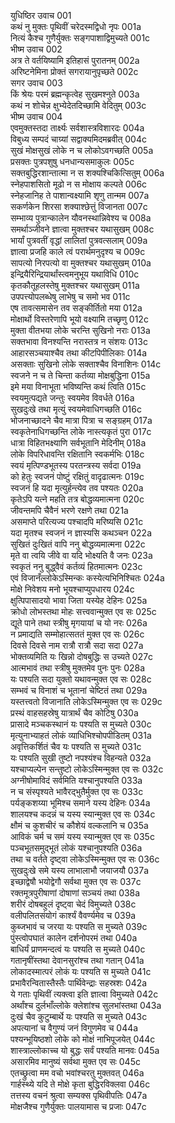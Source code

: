 युधिष्ठिर उवाच	001  
कथं नु मुक्तः पृथिवीं चरेदस्मद्विधो नृपः	001a  
नित्यं कैश्च गुणैर्युक्तः सङ्गपाशाद्विमुच्यते	001c  
भीष्म उवाच	002  
अत्र ते वर्तयिष्यामि इतिहासं पुरातनम्	002a  
अरिष्टनेमिना प्रोक्तं सगरायानुपृच्छते	002c  
सगर उवाच	003  
किं श्रेयः परमं ब्रह्मन्कृत्वेह सुखमश्नुते	003a  
कथं न शोचेन्न क्षुभ्येदेतदिच्छामि वेदितुम्	003c  
भीष्म उवाच	004  
एवमुक्तस्तदा तार्क्ष्यः सर्वशास्त्रविशारदः	004a  
विबुध्य सम्पदं चाग्र्यां सद्वाक्यमिदमब्रवीत्	004c  
सुखं मोक्षसुखं लोके न च लोकोऽवगच्छति	005a  
प्रसक्तः पुत्रपशुषु धनधान्यसमाकुलः	005c  
सक्तबुद्धिरशान्तात्मा न स शक्यश्चिकित्सितुम्	006a  
स्नेहपाशसितो मूढो न स मोक्षाय कल्पते	006c  
स्नेहजानिह ते पाशान्वक्ष्यामि शृणु तान्मम	007a  
सकर्णकेन शिरसा शक्याश्छेत्तुं विजानता	007c  
सम्भाव्य पुत्रान्कालेन यौवनस्थान्निवेश्य च	008a  
समर्थाञ्जीवने ज्ञात्वा मुक्तश्चर यथासुखम्	008c  
भार्यां पुत्रवतीं वृद्धां लालितां पुत्रवत्सलाम्	009a  
ज्ञात्वा प्रजहि काले त्वं परार्थमनुदृश्य च	009c  
सापत्यो निरपत्यो वा मुक्तश्चर यथासुखम्	010a  
इन्द्रियैरिन्द्रियार्थांस्त्वमनुभूय यथाविधि	010c  
कृतकौतूहलस्तेषु मुक्तश्चर यथासुखम्	011a  
उपपत्त्योपलब्धेषु लाभेषु च समो भव	011c  
एष तावत्समासेन तव सङ्कीर्तितो मया	012a  
मोक्षार्थो विस्तरेणापि भूयो वक्ष्यामि तच्छृणु	012c  
मुक्ता वीतभया लोके चरन्ति सुखिनो नराः	013a  
सक्तभावा विनश्यन्ति नरास्तत्र न संशयः	013c  
आहारसञ्चयाश्चैव तथा कीटपिपीलिकाः	014a  
असक्ताः सुखिनो लोके सक्ताश्चैव विनाशिनः	014c  
स्वजने न च ते चिन्ता कर्तव्या मोक्षबुद्धिना	015a  
इमे मया विनाभूता भविष्यन्ति कथं त्विति	015c  
स्वयमुत्पद्यते जन्तुः स्वयमेव विवर्धते	016a  
सुखदुःखे तथा मृत्युं स्वयमेवाधिगच्छति	016c  
भोजनाच्छादने चैव मात्रा पित्रा च सङ्ग्रहम्	017a  
स्वकृतेनाधिगच्छन्ति लोके नास्त्यकृतं पुरा	017c  
धात्रा विहितभक्ष्याणि सर्वभूतानि मेदिनीम्	018a  
लोके विपरिधावन्ति रक्षितानि स्वकर्मभिः	018c  
स्वयं मृत्पिण्डभूतस्य परतन्त्रस्य सर्वदा	019a  
को हेतुः स्वजनं पोष्टुं रक्षितुं वादृढात्मनः	019c  
स्वजनं हि यदा मृत्युर्हन्त्येव तव पश्यतः	020a  
कृतेऽपि यत्ने महति तत्र बोद्धव्यमात्मना	020c  
जीवन्तमपि चैवैनं भरणे रक्षणे तथा	021a  
असमाप्ते परित्यज्य पश्चादपि मरिष्यसि	021c  
यदा मृतश्च स्वजनं न ज्ञास्यसि कथञ्चन	022a  
सुखितं दुःखितं वापि ननु बोद्धव्यमात्मना	022c  
मृते वा त्वयि जीवे वा यदि भोक्ष्यति वै जनः	023a  
स्वकृतं ननु बुद्ध्वैवं कर्तव्यं हितमात्मनः	023c  
एवं विजानँल्लोकेऽस्मिन्कः कस्येत्यभिनिश्चितः	024a  
मोक्षे निवेशय मनो भूयश्चाप्युपधारय	024c  
क्षुत्पिपासादयो भावा जिता यस्येह देहिनः	025a  
क्रोधो लोभस्तथा मोहः सत्त्ववान्मुक्त एव सः	025c  
द्यूते पाने तथा स्त्रीषु मृगयायां च यो नरः	026a  
न प्रमाद्यति सम्मोहात्सततं मुक्त एव सः	026c  
दिवसे दिवसे नाम रात्रौ रात्रौ सदा सदा	027a  
भोक्तव्यमिति यः खिन्नो दोषबुद्धिः स उच्यते	027c  
आत्मभावं तथा स्त्रीषु मुक्तमेव पुनः पुनः	028a  
यः पश्यति सदा युक्तो यथावन्मुक्त एव सः	028c  
सम्भवं च विनाशं च भूतानां चेष्टितं तथा	029a  
यस्तत्त्वतो विजानाति लोकेऽस्मिन्मुक्त एव सः	029c  
प्रस्थं वाहसहस्रेषु यात्रार्थं चैव कोटिषु	030a  
प्रासादे मञ्चकस्थानं यः पश्यति स मुच्यते	030c  
मृत्युनाभ्याहतं लोकं व्याधिभिश्चोपपीडितम्	031a  
अवृत्तिकर्शितं चैव यः पश्यति स मुच्यते	031c  
यः पश्यति सुखी तुष्टो नपश्यंश्च विहन्यते	032a  
यश्चाप्यल्पेन सन्तुष्टो लोकेऽस्मिन्मुक्त एव सः	032c  
अग्नीषोमाविदं सर्वमिति यश्चानुपश्यति	033a  
न च संस्पृश्यते भावैरद्भुतैर्मुक्त एव सः	033c  
पर्यङ्कशय्या भूमिश्च समाने यस्य देहिनः	034a  
शालयश्च कदन्नं च यस्य स्यान्मुक्त एव सः	034c  
क्षौमं च कुशचीरं च कौशेयं वल्कलानि च	035a  
आविकं चर्म च समं यस्य स्यान्मुक्त एव सः	035c  
पञ्चभूतसमुद्भूतं लोकं यश्चानुपश्यति	036a  
तथा च वर्तते दृष्ट्वा लोकेऽस्मिन्मुक्त एव सः	036c  
सुखदुःखे समे यस्य लाभालाभौ जयाजयौ	037a  
इच्छाद्वेषौ भयोद्वेगौ सर्वथा मुक्त एव सः	037c  
रक्तमूत्रपुरीषाणां दोषाणां सञ्चयं तथा	038a  
शरीरं दोषबहुलं दृष्ट्वा चेदं विमुच्यते	038c  
वलीपलितसंयोगं कार्श्यं वैवर्ण्यमेव च	039a  
कुब्जभावं च जरया यः पश्यति स मुच्यते	039c  
पुंस्त्वोपघातं कालेन दर्शनोपरमं तथा	040a  
बाधिर्यं प्राणमन्दत्वं यः पश्यति स मुच्यते	040c  
गतानृषींस्तथा देवानसुरांश्च तथा गतान्	041a  
लोकादस्मात्परं लोकं यः पश्यति स मुच्यते	041c  
प्रभावैरन्वितास्तैस्तैः पार्थिवेन्द्राः सहस्रशः	042a  
ये गताः पृथिवीं त्यक्त्वा इति ज्ञात्वा विमुच्यते	042c  
अर्थांश्च दुर्लभाँल्लोके क्लेशांश्च सुलभांस्तथा	043a  
दुःखं चैव कुटुम्बार्थे यः पश्यति स मुच्यते	043c  
अपत्यानां च वैगुण्यं जनं विगुणमेव च	044a  
पश्यन्भूयिष्ठशो लोके को मोक्षं नाभिपूजयेत्	044c  
शास्त्राल्लोकाच्च यो बुद्धः सर्वं पश्यति मानवः	045a  
असारमिव मानुष्यं सर्वथा मुक्त एव सः	045c  
एतच्छ्रुत्वा मम वचो भवांश्चरतु मुक्तवत्	046a  
गार्हस्थ्ये यदि ते मोक्षे कृता बुद्धिरविक्लवा	046c  
तत्तस्य वचनं श्रुत्वा सम्यक्स पृथिवीपतिः	047a  
मोक्षजैश्च गुणैर्युक्तः पालयामास च प्रजाः	047c  

